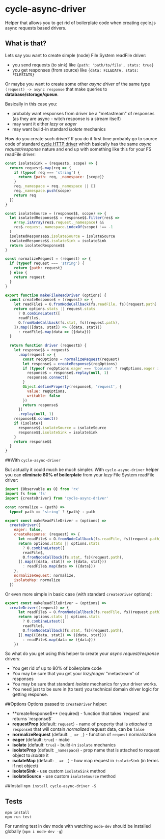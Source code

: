 # cycle-async-driver
Helper that allows you to get rid of boilerplate code when creating cycle.js async requests based drivers.

## What is that?
Lets say you want to create simple (node) File System readFile driver: 
* you send requests (to sink) like `{path: 'path/to/file', stats: true}` 
* you get responses (from source) like `{data: FILEDATA, stats: FILESTATS}`

Or maybe you want to create some other *async driver* of the same type `(request) -> async response` 
that make queries to **database/storage/queue**. 

Basically in this case you:
* probably want responses from driver be a "metastream" of responses (as they are async - witch response is a stream itself)
* may want it either *lazy* or *eager*
* may want build-in standard *isolate* mechanics

How do you create such driver? If you do it first time probably go to source code of standard 
[cycle HTTP driver](https://github.com/cyclejs/http/blob/master/src/http-driver.js) 
which basically has the same *async request/response* nature and end up with something like this for your 
FS readFile driver:

```js
const isolateSink = (request$, scope) => {
  return request$.map(req => {
    if (typeof req === 'string') {
      return {path: req, _namespace: [scope]}
    }
    req._namespace = req._namespace || []
    req._namespace.push(scope)
    return req
  })
}

const isolateSource = (response$$, scope) => {
  let isolatedResponse$$ = response$$.filter(res$ =>
    Array.isArray(res$.request._namespace) &&
    res$.request._namespace.indexOf(scope) !== -1
  )
  isolatedResponse$$.isolateSource = isolateSource
  isolatedResponse$$.isolateSink = isolateSink
  return isolatedResponse$$
}

const normalizeRequest = (request) => {
  if (typeof request === 'string') {
    return {path: request}
  } else {
    return request
  } 
} 

export function makeFileReadDriver (options) {
  const createResponse$ = (request) => {
    let readFile$ = O.fromNodeCallback(fs.readFile, fs)(request.path)
    return options.stats || request.stats
      ? O.combineLatest([
      readFile$,
      O.fromNodeCallback(fs.stat, fs)(request.path),
    ]).map(([data, stat]) => ({data, stat}))
      : readFile$.map(data => ({data}))
  }
  
  return function driver (request$) {
    let response$$ = request$
      .map(request => {
        const reqOptions = normalizeRequest(request)
        let response$ = createResponse$(reqOptions)
        if (typeof reqOptions.eager === 'boolean' ? reqOptions.eager : eager) {
          response$ = response$.replay(null, 1)
          response$.connect()
        }
        Object.defineProperty(response$, 'request', {
          value: reqOptions,
          writable: false
        })
        return response$
      })
      .replay(null, 1)
    response$$.connect()
    if (isolate){
      response$$.isolateSource = isolateSource
      response$$.isolateSink = isolateSink
    }
    return response$$
  }
}
```

##With `cycle-async-driver`

But actually it could much be much simpler. With `cycle-async-driver` helper 
you can **eliminate 80% of boilerplate** from your *lazy* File System readFile driver:

```js
import {Observable as O} from 'rx'
import fs from 'fs'
import {createDriver} from 'cycle-async-driver'

const normalize = (path) => 
  typeof path == 'string' ? {path} : path                        

export const makeReadFileDriver = (options) =>
  createDriver({
    eager: false,
    createResponse: (request) => {
      let readFile$ = O.fromNodeCallback(fs.readFile, fs)(request.path)
      return options.stats || options.stats
        ? O.combineLatest([
        readFile$,
        O.fromNodeCallback(fs.stat, fs)(request.path),
      ]).map(([data, stat]) => ({data, stat}))
        : readFile$.map(data => ({data}))
    },
    normalizeRequest: normalize,
    isolateMap: normalize
  })
```

Or even more simple in basic case (with standard `createDriver` options):
```js
export const makeReadFileDriver = (options) => 
  createDriver((request) => {
      let readFile$ = O.fromNodeCallback(fs.readFile, fs)(request.path)
      return options.stats || options.stats
        ? O.combineLatest([
        readFile$,
        O.fromNodeCallback(fs.stat, fs)(request.path),
      ]).map(([data, stat]) => ({data, stat}))
        : readFile$.map(data => ({data}))
    })  
```

So what do you get using this helper to create your *async request/response* drivers:

* You get rid of up to 80% of boilerplate code
* You may be sure that you get your *lazy/eager* "metastream" of responses
* You may be sure that standard *isolate* mechanics for your driver works.
* You need just to be sure in (to test) you technical domain driver logic for getting response.

##Options 
Options passed to `createDriver` helper:
* **createResponse$** (required) - function that takes `request` and returns `response$` 
* **requestProp** (default: `request`) - name of property that is *attached* to `response$` that will contain *normalized* request data, can be `false`
* **normalizeRequest** (default: `_ => _`) - function of `request` normalization
* **eager** (default: `true`) - make 
* **isolate** (default: `true`) - build-in `isolate` mechanics
* **isolateProp** (default: `_namespace`) - prop name that is attached to request object to *isolate* it
* **isolateMap** (default: `_ => _`) - how map request in `isolateSink` (in terms if not object)
* **isolateSink** - use custom `isolateSink` method
* **isolateSource** - use custom `isolateSource` method

##Install 
`npm install cycle-async-driver -S`

## Tests
```
npm install
npm run test
```
For running test in dev mode with watching `node-dev` should be installed globally (`npm i node-dev -g`) 
